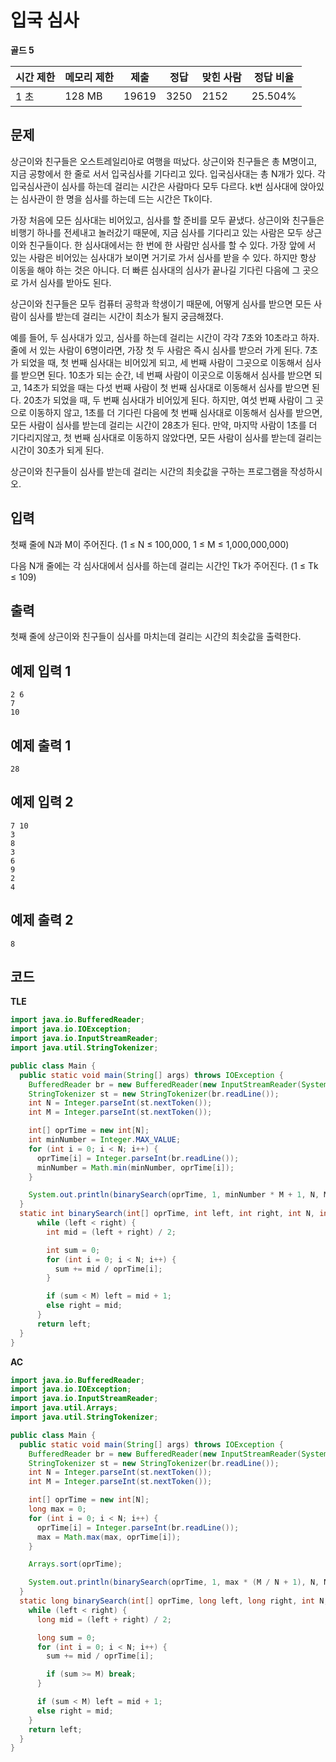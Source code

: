# 입국 심사

**골드 5**

|시간 제한	|메모리 제한	|제출	|정답	|맞힌 사람	|정답 비율|
|---|---|---|---|---|---|
|1 초	|128 MB	|19619	|3250|	2152|	25.504%|

## 문제 

상근이와 친구들은 오스트레일리아로 여행을 떠났다. 상근이와 친구들은 총 M명이고, 지금 공항에서 한 줄로 서서 입국심사를 기다리고 있다. 입국심사대는 총 N개가 있다. 각 입국심사관이 심사를 하는데 걸리는 시간은 사람마다 모두 다르다. k번 심사대에 앉아있는 심사관이 한 명을 심사를 하는데 드는 시간은 Tk이다.

가장 처음에 모든 심사대는 비어있고, 심사를 할 준비를 모두 끝냈다. 상근이와 친구들은 비행기 하나를 전세내고 놀러갔기 때문에, 지금 심사를 기다리고 있는 사람은 모두 상근이와 친구들이다. 한 심사대에서는 한 번에 한 사람만 심사를 할 수 있다. 가장 앞에 서 있는 사람은 비어있는 심사대가 보이면 거기로 가서 심사를 받을 수 있다. 하지만 항상 이동을 해야 하는 것은 아니다. 더 빠른 심사대의 심사가 끝나길 기다린 다음에 그 곳으로 가서 심사를 받아도 된다.

상근이와 친구들은 모두 컴퓨터 공학과 학생이기 때문에, 어떻게 심사를 받으면 모든 사람이 심사를 받는데 걸리는 시간이 최소가 될지 궁금해졌다.

예를 들어, 두 심사대가 있고, 심사를 하는데 걸리는 시간이 각각 7초와 10초라고 하자. 줄에 서 있는 사람이 6명이라면, 가장 첫 두 사람은 즉시 심사를 받으러 가게 된다. 7초가 되었을 때, 첫 번째 심사대는 비어있게 되고, 세 번째 사람이 그곳으로 이동해서 심사를 받으면 된다. 10초가 되는 순간, 네 번째 사람이 이곳으로 이동해서 심사를 받으면 되고, 14초가 되었을 때는 다섯 번째 사람이 첫 번째 심사대로 이동해서 심사를 받으면 된다. 20초가 되었을 때, 두 번째 심사대가 비어있게 된다. 하지만, 여섯 번째 사람이 그 곳으로 이동하지 않고, 1초를 더 기다린 다음에 첫 번째 심사대로 이동해서 심사를 받으면, 모든 사람이 심사를 받는데 걸리는 시간이 28초가 된다. 만약, 마지막 사람이 1초를 더 기다리지않고, 첫 번째 심사대로 이동하지 않았다면, 모든 사람이 심사를 받는데 걸리는 시간이 30초가 되게 된다.

상근이와 친구들이 심사를 받는데 걸리는 시간의 최솟값을 구하는 프로그램을 작성하시오.

## 입력 

첫째 줄에 N과 M이 주어진다. (1 ≤ N ≤ 100,000, 1 ≤ M ≤ 1,000,000,000)

다음 N개 줄에는 각 심사대에서 심사를 하는데 걸리는 시간인 Tk가 주어진다. (1 ≤ Tk ≤ 109)

## 출력 

첫째 줄에 상근이와 친구들이 심사를 마치는데 걸리는 시간의 최솟값을 출력한다.

## 예제 입력 1

```
2 6
7
10
```

## 예제 출력 1

```
28
```

## 예제 입력 2

```
7 10
3
8
3
6
9
2
4
```

## 예제 출력 2

```
8
```

## 코드

**TLE**

```java
import java.io.BufferedReader;
import java.io.IOException;
import java.io.InputStreamReader;
import java.util.StringTokenizer;

public class Main {
  public static void main(String[] args) throws IOException {
    BufferedReader br = new BufferedReader(new InputStreamReader(System.in));
    StringTokenizer st = new StringTokenizer(br.readLine());
    int N = Integer.parseInt(st.nextToken());
    int M = Integer.parseInt(st.nextToken());

    int[] oprTime = new int[N];
    int minNumber = Integer.MAX_VALUE;
    for (int i = 0; i < N; i++) {
      oprTime[i] = Integer.parseInt(br.readLine());
      minNumber = Math.min(minNumber, oprTime[i]);
    }

    System.out.println(binarySearch(oprTime, 1, minNumber * M + 1, N, M));
  }
  static int binarySearch(int[] oprTime, int left, int right, int N, int M) {
      while (left < right) {
        int mid = (left + right) / 2;

        int sum = 0;
        for (int i = 0; i < N; i++) {
          sum += mid / oprTime[i];
        }

        if (sum < M) left = mid + 1;
        else right = mid;
      }
      return left;
  }
}
```

**AC**

```java
import java.io.BufferedReader;
import java.io.IOException;
import java.io.InputStreamReader;
import java.util.Arrays;
import java.util.StringTokenizer;

public class Main {
  public static void main(String[] args) throws IOException {
    BufferedReader br = new BufferedReader(new InputStreamReader(System.in));
    StringTokenizer st = new StringTokenizer(br.readLine());
    int N = Integer.parseInt(st.nextToken());
    int M = Integer.parseInt(st.nextToken());

    int[] oprTime = new int[N];
    long max = 0;
    for (int i = 0; i < N; i++) {
      oprTime[i] = Integer.parseInt(br.readLine());
      max = Math.max(max, oprTime[i]);
    }

    Arrays.sort(oprTime);

    System.out.println(binarySearch(oprTime, 1, max * (M / N + 1), N, M));
  }
  static long binarySearch(int[] oprTime, long left, long right, int N, int M) {
    while (left < right) {
      long mid = (left + right) / 2;

      long sum = 0;
      for (int i = 0; i < N; i++) {
        sum += mid / oprTime[i];

        if (sum >= M) break;
      }

      if (sum < M) left = mid + 1;
      else right = mid;
    }
    return left;
  }
}
```